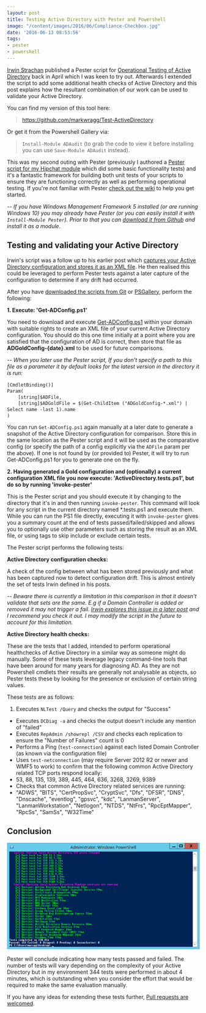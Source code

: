 ```yaml
---
layout: post
title: Testing Active Directory with Pester and Powershell
image: "/content/images/2016/06/Compliance-Checkbox.jpg"
date: '2016-06-13 08:53:56'
tags:
- pester
- powershell
---
```


[Irwin Strachan](https://twitter.com/IrwinStrachan) published a Pester script for [Operational Testing of Active Directory](https://pshirwin.wordpress.com/2016/04/08/active-directory-operations-test/) back in April which I was keen to try out. Afterwards I extended the script to add some additional health checks of Active Directory and this post explains how the resultant combination of our work can be used to validate your Active Directory.

You can find my version of this tool here: 

> https://github.com/markwragg/Test-ActiveDirectory

Or get it from the Powershell Gallery via:

> `Install-Module ADAudit` (to grab the code to view it before installing you can use `Save-Module ADAudit` instead).

This was my second outing with Pester (previously I authored a [Pester script for my Hipchat module](https://github.com/markwragg/Powershell-Hipchat/blob/master/hipchat.Tests.ps1) which did some basic functionality tests) and it's a fantastic framework for building both unit tests of your scripts to ensure they are functioning correctly as well as performing operational testing. If you're not familiar with Pester [check out the wiki](https://github.com/pester/Pester/wiki) to help you get started.

*-- If you have Windows Management Framework 5 installed (or are running Windows 10) you may already have Pester (or you can easily install it with `Install-Module Pester`). Prior to that you can [download it from Github](https://github.com/pester/Pester/) and install it as a module.*

## Testing and validating your Active Directory

Irwin's script was a follow up to his earlier post which [captures your Active Directory configuration and stores it as an XML file](https://pshirwin.wordpress.com/2016/03/25/active-directory-configuration-snapshot/). He then realised this could be leveraged to perform Pester tests against a later capture of the configuration to determine if any drift had occurred.

After you have [downloaded the scripts from Git](https://github.com/markwragg/Test-ActiveDirectory) or [PSGallery](https://www.powershellgallery.com/packages/ADAudit/1.1), perform the following:

**1. Execute: 'Get-ADConfig.ps1'**

You need to download and execute [Get-ADConfig.ps1](https://github.com/markwragg/Test-ActiveDirectory/blob/master/Get-ADConfig.ps1) within your domain with suitable rights to create an XML file of your current Active Directory configuration.  You should do this one time initially at a point where you are satisfied that the configuration of AD is correct, then store that file as **ADGoldConfig-{date}.xml** to be used for future comparisons. 

*-- When you later use the Pester script, If you don't specify a path to this file as a parameter it by default looks for the latest version in the directory it is run:*

```language-powershell
[CmdletBinding()]
Param(
    [string]$ADFile,
    [string]$ADGoldFile = $(Get-ChildItem ("ADGoldConfig-*.xml") | Select name -last 1).name
)
```
You can run `Get-ADConfig.ps1` again manually at a later date to generate a snapshot of the Active Directory configuration for comparison. Store this in the same location as the Pester script and it will be used as the comparative config (or specify the path of a config explicitly via the `ADFile` param per the above). If one is not found by (or provided to) Pester, it will try to run Get-ADConfig.ps1 for you to generate one on the fly. 

**2. Having generated a Gold configuration and (optionally) a current configuration XML file you now execute: 'ActiveDirectory.tests.ps1', but do so by running 'invoke-pester'**

This is the Pester script and you should execute it by changing to the directory that it's in and then running `invoke-pester`. This command will look for any script in the current directory named *.tests.ps1 and execute them. While you can run the PS1 file directly, executing it with `invoke-pester` gives you a summary count at the end of tests passed/failed/skipped and allows you to optionally use other parameters such as storing the result as an XML file, or using tags to skip include or exclude certain tests.

The Pester script performs the following tests:

**Active Directory configuration checks:**

A check of the config between what has been stored previously and what has been captured now to detect configuration drift. This is almost entirely the set of tests Irwin defined in his posts.

*-- Beware there is currently a limitation in this comparison in that it doesn't validate that sets are the same. E.g if a Domain Controller is added or removed it may not trigger a fail. [Irwin explores this issue in a later post](https://pshirwin.wordpress.com/2016/04/29/operational-readiness-validation-gotchas/) and I recommend you check it out. I may modify the script in the future to account for this limitation.*

**Active Directory health checks:**

These are the tests that I added, intended to perform operational healthchecks of Active Directory in a similar way as someone might do manually. Some of these tests leverage legacy command-line tools that have been around for many years for diagnosing AD. As they are not Powershell cmdlets their results are generally not analysable as objects, so Pester tests these by looking for the presence or exclusion of certain string values.

These tests are as follows:

1. Executes `NLTest /Query` and checks the output for "Success"
- Executes `DCDiag -a` and checks the output doesn't include any mention of "failed"
- Executes `RepAdmin /showrepl /CSV` and checks each replication to ensure the "Number of Failures" count is 0
- Performs a Ping (`test-connection`) against each listed Domain Controller (as known via the configuration file)
- Uses `test-netconnection` (may require Server 2012 R2 or newer and WMF5 to work) to confirm that the following common Active Directory related TCP ports respond locally: 
 - 53, 88, 135, 139, 389, 445, 464, 636, 3268, 3269, 9389
- Checks that common Active Directory related services are running:
 - "ADWS", "BITS", "CertPropSvc", "CryptSvc", "Dfs", "DFSR", "DNS", "Dnscache", "eventlog", "gpsvc", "kdc", "LanmanServer", "LanmanWorkstation", "Netlogon", "NTDS", "NtFrs", "RpcEptMapper", "RpcSs", "SamSs", "W32Time"

## Conclusion

![](/content/images/2016/06/Pester-AD-Test-Outcome.png)

Pester will conclude indicating how many tests passed and failed. The number of tests will vary depending on the complexity of your Active Directory but in my environment 344 tests were performed in about 4 minutes, which is outstanding when you consider the effort that would be required to make the same evaluation manually.

If you have any ideas for extending these tests further, [Pull requests are welcomed](https://github.com/markwragg/Test-ActiveDirectory/pulls).